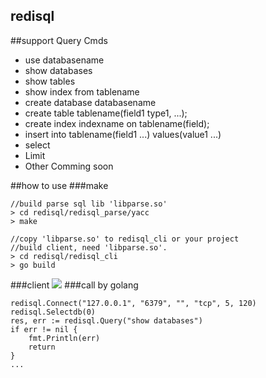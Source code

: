 redisql
----
##support Query Cmds
* use databasename
* show databases
* show tables
* show index from tablename
* create database databasename
* create table tablename(field1 type1, ...);
* create index indexname on tablename(field);
* insert into tablename(field1 ...) values(value1 ...)
* select
* Limit
* Other Comming soon

##how to use
###make
```golang
//build parse sql lib 'libparse.so' 
> cd redisql/redisql_parse/yacc
> make

//copy 'libparse.so' to redisql_cli or your project
//build client, need 'libparse.so'.
> cd redisql/redisql_cli
> go build
```
###client
![](https://github.com/qianlnk/redisql/blob/master/redisql.jpg)
###call by golang
```golang
redisql.Connect("127.0.0.1", "6379", "", "tcp", 5, 120)
redisql.Selectdb(0)
res, err := redisql.Query("show databases")
if err != nil {
	fmt.Println(err)
	return
}
...
```
